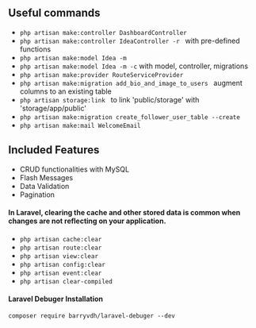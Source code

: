 ## Useful commands
-  `php artisan make:controller DashboardController`
-  `php artisan make:controller IdeaController -r ` with pre-defined functions
-  `php artisan make:model Idea -m`
-  `php artisan make:model Idea -m -c` with model, controller, migrations
-  `php artisan make:provider RouteServiceProvider `
-  `php artisan make:migration add_bio_and_image_to_users ` augment columns to an existing table
-  `php artisan storage:link ` to link 'public/storage' with 'storage/app/public'
-  `php artisan make:migration create_follower_user_table --create `
-  `php artisan make:mail WelcomeEmail `


## Included Features
- CRUD functionalities with MySQL
- Flash Messages
- Data Validation
- Pagination

#### In Laravel, clearing the cache and other stored data is common when changes are not reflecting on your application. 
- ``` php artisan cache:clear ```
- ``` php artisan route:clear ```
- ``` php artisan view:clear ```
- ``` php artisan config:clear ```
- ``` php artisan event:clear ```
- ``` php artisan clear-compiled ```


#### Laravel Debuger Installation
`composer require barryvdh/laravel-debuger --dev`


